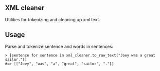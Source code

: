 XML cleaner
-----------

Utilities for tokenizing and cleaning up xml text.

Usage
-----

Parse and tokenize sentence and words in sentences:

	> [sentence for sentence in xml_cleaner.to_raw_text("Joey was a great sailor.")]
	#=> [["Joey", "was", "a", "great", "sailor", "."]]
